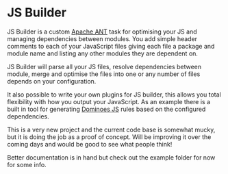 JS Builder
==========

JS Builder is a custom [Apache ANT](http://ant.apache.org) task for optimising your JS and managing dependencies between modules. You add simple header comments to each of your JavaScript files giving each file a package and module name and listing any other modules they are dependent on.

JS Builder will parse all your JS files, resolve dependencies between module, merge and optimise the files into one or any number of files depends on your configuration. 

It also possible to write your own plugins for JS builder, this allows you total flexibility with how you output your JavaScript. As an example there is a built in tool for generating [Dominoes JS](http://code.google.com/p/javascript-dominoes/) rules based on the configured dependencies. 

This is a very new project and the current code base is somewhat mucky, but it is doing the job as a proof of concept. Will be improving it over the coming days and would be good to see what people think! 

Better documentation is in hand but check out the example folder for now for some info.